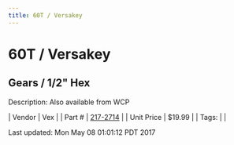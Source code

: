 ```yaml
---
title: 60T / Versakey
---
```


# 60T / Versakey
## Gears / 1/2" Hex
Description: 	Also available from WCP 

| Vendor | Vex | 
| Part # | [217-2714](http://www.vexrobotics.com/vexpro/motion/vexpro-gears/1-2-hex-bore.html) | 
| Unit Price | $19.99 | 
| Tags: |  | 

Last updated: Mon May 08 01:01:12 PDT 2017